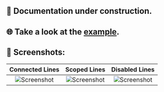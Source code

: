 ## 👷️ Documentation under construction.

## 🌐️ Take a look at the [example](https://mbaumgartenbr.github.io/flutter_tree_view/).

## 📸️ Screenshots:

| Connected Lines | Scoped Lines | Disabled Lines |
| :-: | :-: | :-: |
| ![Screenshot][connected] | ![Screenshot][scoped] | ![Screenshot][disabled] |

[connected]: https://raw.githubusercontent.com/mbaumgartenbr/flutter_tree_view/main/.github/assets/example_lines_connecting.png
[scoped]: https://raw.githubusercontent.com/mbaumgartenbr/flutter_tree_view/main/.github/assets/example_lines_scoped.png
[disabled]: https://raw.githubusercontent.com/mbaumgartenbr/flutter_tree_view/main/.github/assets/example_lines_disabled.png
